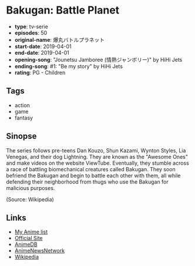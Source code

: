 # Bakugan: Battle Planet

-   **type**: tv-serie
-   **episodes**: 50
-   **original-name**: 爆丸バトルプラネット
-   **start-date**: 2019-04-01
-   **end-date**: 2019-04-01
-   **opening-song**: "Jounetsu Jamboree (情熱ジャンボリー)" by HiHi Jets
-   **ending-song**: #1: "Be my story" by HiHi Jets
-   **rating**: PG - Children

## Tags

-   action
-   game
-   fantasy

## Sinopse

The series follows pre-teens Dan Kouzo, Shun Kazami, Wynton Styles, Lia Venegas, and their dog Lightning. They are known as the "Awesome Ones" and make videos on the website ViewTube. Eventually, they stumble across a race of battling biomechanical creatures called Bakugan. They soon befriend the Bakugan and begin to battle each other with them, all while defending their neighborhood from thugs who use the Bakugan for malicious purposes.

(Source: Wikipedia)

## Links

-   [My Anime list](https://myanimelist.net/anime/39622/Bakugan__Battle_Planet)
-   [Official Site](https://www.tv-tokyo.co.jp/anime/bakugan-bp/)
-   [AnimeDB](http://anidb.info/perl-bin/animedb.pl?show=anime&aid=14709)
-   [AnimeNewsNetwork](http://www.animenewsnetwork.com/encyclopedia/anime.php?id=21868)
-   [Wikipedia](https://en.wikipedia.org/wiki/Bakugan:_Battle_Planet)
